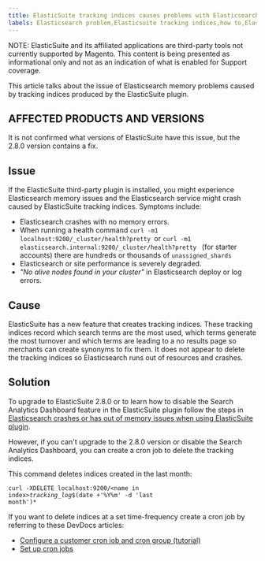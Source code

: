 ```yaml
---
title: ElasticSuite tracking indices causes problems with Elasticsearch
labels: Elasticsearch problem,Elasticsuite tracking indices,how to,ElasticSuite 2.8.0,tracking indices
---
```


<p class="info">NOTE: ElasticSuite and its affiliated applications are third-party tools not currently supported by Magento. This content is being presented as informational only and not as an indication of what is enabled for Support coverage.</p>

This article talks about the issue of Elasticsearch memory problems caused by tracking indices produced by the ElasticSuite plugin.

## AFFECTED PRODUCTS AND VERSIONS

It is not confirmed what versions of ElasticSuite have this issue, but the 2.8.0 version contains a fix. 

## Issue

If the ElasticSuite third-party plugin is installed, you might experience Elasticsearch memory issues and the Elasticsearch service might crash caused by ElasticSuite tracking indices. Symptoms include:

* Elasticsearch crashes with no memory errors.
* When running a health command `` curl -m1 localhost:9200/_cluster/health?pretty  ``or `` curl -m1 elasticsearch.internal:9200/_cluster/health?pretty  `` (for starter accounts) there are hundreds or thousands of `` unassigned_shards ``
* Elasticsearch or site performance is severely degraded.
* _"No alive nodes found in your cluster"_ in Elasticsearch deploy or log errors.

## Cause

ElasticSuite has a new feature that creates tracking indices. These tracking indices record which search terms are the most used, which terms generate the most turnover and which terms are leading to a no results page so merchants can create synonyms to fix them. It does not appear to delete the tracking indices so Elasticsearch runs out of resources and crashes.

## Solution

To upgrade to ElasticSuite 2.8.0 or to learn how to disable the Search Analytics Dashboard feature in the ElasticSuite plugin follow the steps in [Elasticsearch crashes or has out of memory issues when using ElasticSuite plugin](https://support.magento.com/hc/en-us/articles/360035266131).

However, if you can't upgrade to the 2.8.0 version or disable the Search Analytics Dashboard, you can create a cron job to delete the tracking indices.  
   
 This command deletes indices created in the last month:

<code>curl -XDELETE localhost:9200/&lt;name in index><em>_tracking_log</em>_$(date
    +'%Y%m' -d 'last month')*</code>

If you want to delete indices at a set time-frequency create a cron job by referring to these DevDocs articles:

* [Configure a customer cron job and cron group (tutorial)](https://devdocs.magento.com/guides/v2.3/config-guide/cron/custom-cron-tut.html)
* [Set up cron jobs](https://devdocs.magento.com/guides/v2.3/cloud/configure/setup-cron-jobs.html)